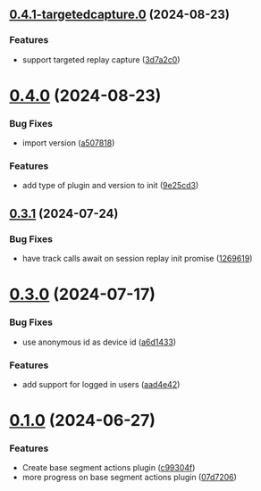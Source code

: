## [0.4.1-targetedcapture.0](https://github.com/amplitude/segment-session-replay-wrapper/compare/v0.4.0...v0.4.1-targetedcapture.0) (2024-08-23)


### Features

* support targeted replay capture ([3d7a2c0](https://github.com/amplitude/segment-session-replay-wrapper/commit/3d7a2c053794a150a44ad0afde4af110d4bcdc27))



# [0.4.0](https://github.com/amplitude/segment-session-replay-wrapper/compare/v0.3.1...v0.4.0) (2024-08-23)


### Bug Fixes

* import version ([a507818](https://github.com/amplitude/segment-session-replay-wrapper/commit/a507818f1f16cab43de8c9caf41a1830a34d1e2b))


### Features

* add type of plugin and version to init ([9e25cd3](https://github.com/amplitude/segment-session-replay-wrapper/commit/9e25cd38d542bcfef81366bdd4e8c0661af13fce))



## [0.3.1](https://github.com/amplitude/segment-session-replay-wrapper/compare/v0.3.0...v0.3.1) (2024-07-24)


### Bug Fixes

* have track calls await on session replay init promise ([1269619](https://github.com/amplitude/segment-session-replay-wrapper/commit/126961959366f9a451a9a9531519db911a2041af))



# [0.3.0](https://github.com/amplitude/segment-session-replay-wrapper/compare/v0.1.0...v0.3.0) (2024-07-17)


### Bug Fixes

* use anonymous id as device id ([a6d1433](https://github.com/amplitude/segment-session-replay-wrapper/commit/a6d1433498f5f0c970c7859104f814e755cd1669))


### Features

* add support for logged in users ([aad4e42](https://github.com/amplitude/segment-session-replay-wrapper/commit/aad4e42c80990dfea6b37f9a1f37ff7fd39ccf45))



# [0.1.0](https://github.com/amplitude/segment-session-replay-wrapper/compare/c99304fb3726a0bbcbb3c1293b3c7b04b80a93dc...v0.1.0) (2024-06-27)


### Features

* Create base segment actions plugin ([c99304f](https://github.com/amplitude/segment-session-replay-wrapper/commit/c99304fb3726a0bbcbb3c1293b3c7b04b80a93dc))
* more progress on base segment actions plugin ([07d7206](https://github.com/amplitude/segment-session-replay-wrapper/commit/07d720638e06a5edfcbb153736805e5c9fdcf1ea))



